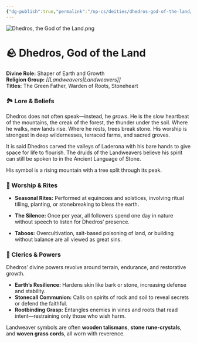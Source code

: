```yaml
---
{"dg-publish":true,"permalink":"/np-cs/deities/dhedros-god-of-the-land/"}
---
```


![Dhedros, the God of the Land.png](/img/user/zAssets/Dhedros,%20the%20God%20of%20the%20Land.png)
# 🪨 **Dhedros, God of the Land**

**Divine Role:** Shaper of Earth and Growth  
**Religion Group:** *[[Landweavers\|Landweavers]]*  
**Titles:** The Green Father, Warden of Roots, Stoneheart

### 🏞️ Lore & Beliefs

Dhedros does not often speak—instead, he _grows_. He is the slow heartbeat of the mountains, the creak of the forest, the thunder under the soil. Where he walks, new lands rise. Where he rests, trees break stone. His worship is strongest in deep wildernesses, terraced farms, and sacred groves.

It is said Dhedros carved the valleys of Laderona with his bare hands to give space for life to flourish. The druids of the Landweavers believe his spirit can still be spoken to in the Ancient Language of Stone.

His symbol is a rising mountain with a tree split through its peak.

### 🍃 Worship & Rites

- **Seasonal Rites:** Performed at equinoxes and solstices, involving ritual tilling, planting, or stonebreaking to bless the earth.
    
- **The Silence:** Once per year, all followers spend one day in nature without speech to listen for Dhedros’ presence.
    
- **Taboos:** Overcultivation, salt-based poisoning of land, or building without balance are all viewed as great sins.
    

### 🌿 Clerics & Powers

Dhedros’ divine powers revolve around terrain, endurance, and restorative growth.

- **Earth’s Resilience:** Hardens skin like bark or stone, increasing defense and stability.
- **Stonecall Communion:** Calls on spirits of rock and soil to reveal secrets or defend the faithful.
- **Rootbinding Grasp:** Entangles enemies in vines and roots that read intent—restraining only those who wish harm.

Landweaver symbols are often **wooden talismans**, **stone rune-crystals**, and **woven grass cords**, all worn with reverence.
